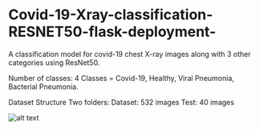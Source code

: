 # Covid-19-Xray-classification-RESNET50-flask-deployment-
A classification model for covid-19 chest X-ray images along with 3 other categories using ResNet50.

Number of classes: 4
Classes = Covid-19, Healthy, Viral Pneumonia, Bacterial Pneumonia.

Dataset Structure
Two folders:
Dataset: 532 images
Test: 40 images


![alt text](https://github.com/Jishan-works/Covid-19-Xray-classification-RESNET50-flask-deployment-/prediction_image.png "Logo Title Text 1")


